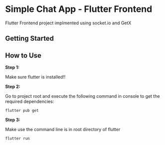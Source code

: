 # Simple Chat App - Flutter Frontend

Flutter Frontend project implmented using socket.io and GetX

## Getting Started

## How to Use 

**Step 1:**

Make sure flutter is installed!!

**Step 2:**

Go to project root and execute the following command in console to get the required dependencies: 

```
flutter pub get 
```

**Step 3:**

Make use the command line is in root directory of flutter

```
flutter run 
```
